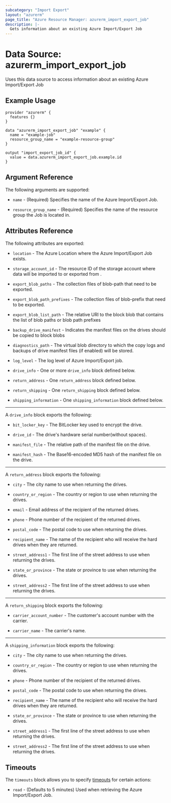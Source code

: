 ```yaml
---
subcategory: "Import Export"
layout: "azurerm"
page_title: "Azure Resource Manager: azurerm_import_export_job"
description: |-
  Gets information about an existing Azure Import/Export Job
---
```


# Data Source: azurerm_import_export_job

Uses this data source to access information about an existing Azure Import/Export Job


## Example Usage

```hcl
provider "azurerm" {
  features {}
}

data "azurerm_import_export_job" "example" {
  name = "example-job"
  resource_group_name = "example-resource-group"
}

output "import_export_job_id" {
  value = data.azurerm_import_export_job.example.id
}
```

## Argument Reference

The following arguments are supported:

* `name` - (Required) Specifies the name of the Azure Import/Export Job.

* `resource_group_name` - (Required) Specifies the name of the resource group the Job is located in.

## Attributes Reference

The following attributes are exported:

* `location` - The Azure Location where the Azure Import/Export Job exists.

* `storage_account_id` - The resource ID of the storage account where data will be imported to or exported from .

* `export_blob_paths` - The collection files of blob-path that need to be exported.

* `export_blob_path_prefixes` - The collection files of blob-prefix that need to be exported.

* `export_blob_list_path` - The relative URI to the block blob that contains the list of blob paths or blob path prefixes

* `backup_drive_manifest` - Indicates the manifest files on the drives should be copied to block blobs

* `diagnostics_path` - The virtual blob directory to which the copy logs and backups of drive manifest files (if enabled) will be stored.

* `log_level` - The log level of Azure Import/Export job.

* `drive_info` - One or more `drive_info` block defined below.

* `return_address` - One `return_address` block defined below.

* `return_shipping` - One `return_shipping` block defined below.

* `shipping_information` - One `shipping_information` block defined below.

---

A `drive_info` block exports the following:

* `bit_locker_key` - The BitLocker key used to encrypt the drive.

* `drive_id` - The drive's hardware serial number(without spaces).

* `manifest_file` - The relative path of the manifest file on the drive.

* `manifest_hash` - The Base16-encoded MD5 hash of the manifest file on the drive.

---

A `return_address` block exports the following:

* `city` - The city name to use when returning the drives.

* `country_or_region` - The country or region to use when returning the drives.

* `email` - Email address of the recipient of the returned drives.

* `phone` - Phone number of the recipient of the returned drives.

* `postal_code` - The postal code to use when returning the drives.

* `recipient_name` - The name of the recipient who will receive the hard drives when they are returned.

* `street_address1` - The first line of the street address to use when returning the drives.

* `state_or_province` - The state or province to use when returning the drives.

* `street_address2` - The first line of the street address to use when returning the drives.

---

A `return_shipping` block exports the following:

* `carrier_account_number` - The customer's account number with the carrier.

* `carrier_name` - The carrier's name.

---

A `shipping_information` block exports the following:

* `city` - The city name to use when returning the drives.

* `country_or_region` - The country or region to use when returning the drives.

* `phone` - Phone number of the recipient of the returned drives.

* `postal_code` - The postal code to use when returning the drives.

* `recipient_name` - The name of the recipient who will receive the hard drives when they are returned.

* `state_or_province` - The state or province to use when returning the drives.

* `street_address1` - The first line of the street address to use when returning the drives.

* `street_address2` - The first line of the street address to use when returning the drives.

## Timeouts

The `timeouts` block allows you to specify [timeouts](https://www.terraform.io/docs/configuration/resources.html#timeouts) for certain actions:

* `read` - (Defaults to 5 minutes) Used when retrieving the Azure Import/Export Job.
